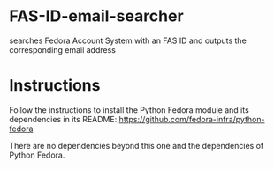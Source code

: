 # FAS-ID-email-searcher
searches Fedora Account System with an FAS ID and outputs the corresponding email address

# Instructions
Follow the instructions to install the Python Fedora module and its dependencies in its README:
https://github.com/fedora-infra/python-fedora

There are no dependencies beyond this one and the dependencies of Python Fedora.
